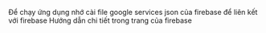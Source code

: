 Để chạy ứng dụng nhớ cài file google services json của firebase để liên kết với firebase
Hướng dẫn chi tiết trong trang của firebase
